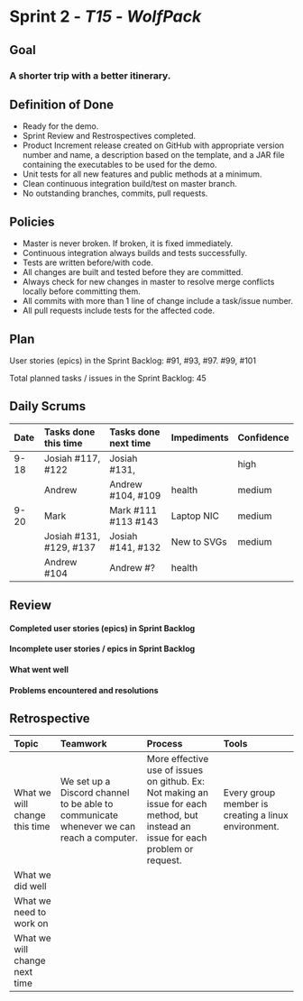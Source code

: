 # Sprint 2 - *T15* - *WolfPack*

## Goal

### A shorter trip with a better itinerary.

## Definition of Done

* Ready for the demo.
* Sprint Review and Restrospectives completed.
* Product Increment release created on GitHub with appropriate version number and name, a description based on the template, and a JAR file containing the executables to be used for the demo. 
* Unit tests for all new features and public methods at a minimum.
* Clean continuous integration build/test on master branch.
* No outstanding branches, commits, pull requests.

## Policies

* Master is never broken.  If broken, it is fixed immediately.
* Continuous integration always builds and tests successfully.
* Tests are written before/with code.  
* All changes are built and tested before they are committed.
* Always check for new changes in master to resolve merge conflicts locally before committing them.
* All commits with more than 1 line of change include a task/issue number.
* All pull requests include tests for the affected code.

## Plan 

User stories (epics) in the Sprint Backlog: #91, #93, #97. #99, #101

Total planned tasks / issues in the Sprint Backlog: 45

## Daily Scrums

Date | Tasks done this time | Tasks done next time | Impediments | Confidence
:--- | :--- | :--- | :--- | :---
9-18 | Josiah #117, #122 | Josiah #131,| | high |
| | Andrew| Andrew #104, #109 | health | medium
 |9-20 |Mark |Mark #111 #113 #143 | Laptop NIC |medium |
| |Josiah #131, #129, #137| Josiah #141, #132| New to SVGs | medium|
| |Andrew #104| Andrew #?|health||

## Review

#### Completed user stories (epics) in Sprint Backlog 


#### Incomplete user stories / epics in Sprint Backlog 


#### What went well


#### Problems encountered and resolutions


## Retrospective

Topic | Teamwork | Process | Tools
:--- | :--- | :--- | :---
What we will change this time | We set up a Discord channel to be able to communicate whenever we can reach a computer. | More effective use of issues on github. Ex: Not making an issue for each method, but instead an issue for each problem or request. | Every group member is creating a linux environment.
What we did well |  |  | 
What we need to work on |  |  |
What we will change next time |  |  | 
